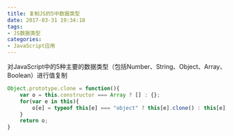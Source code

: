 ```yaml
---
title: 复制JS的5中数据类型
date: 2017-03-31 19:34:18
tags: 
- JS数据类型
categories: 
- JavaScript应用
---
```


对JavaScript中的5种主要的数据类型（包括Number、String、Object、Array、Boolean）进行值复制

<!-- more -->

```javascript
Object.prototype.clone = function(){
    var o = this.constructor === Array ? [] : {};
    for(var e in this){
        o[e] = typeof this[e] === "object" ? this[e].clone() : this[e];
    }
    return o;
}
```